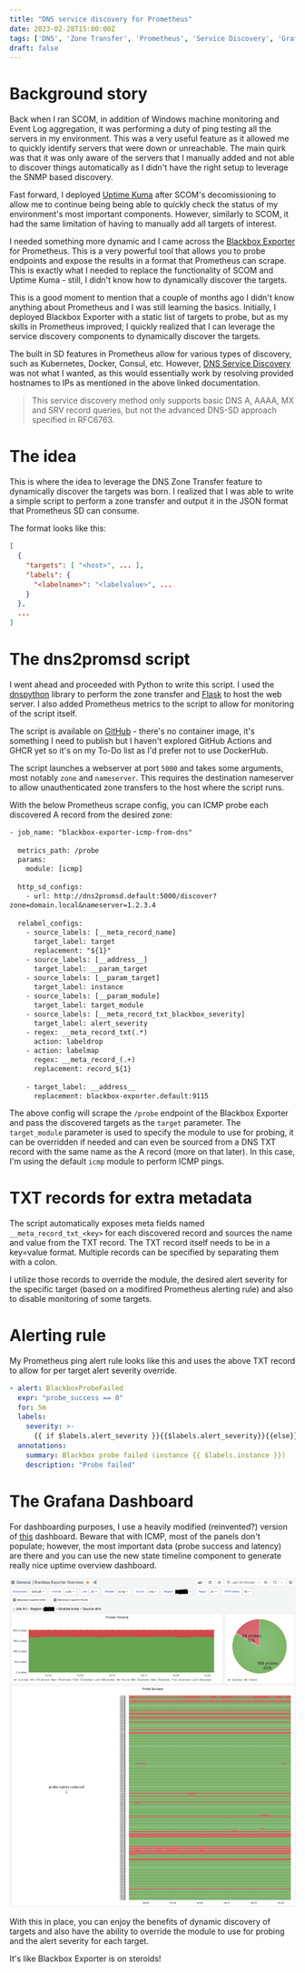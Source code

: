 ```yaml
---
title: "DNS service discovery for Prometheus"
date: 2023-02-28T15:00:00Z
tags: ['DNS', 'Zone Transfer', 'Prometheus', 'Service Discovery', 'Grafana', 'Blackbox']
draft: false
---
```

# Background story
Back when I ran SCOM, in addition of Windows machine monitoring and Event Log aggregation, it was performing a duty of ping testing all the servers in my environment. This was a very useful feature as it allowed me to quickly identify servers that were down or unreachable. The main quirk was that it was only aware of the servers that I manually added and not able to discover things automatically as I didn't have the right setup to leverage the SNMP based discovery.

Fast forward, I deployed [Uptime Kuma](https://github.com/louislam/uptime-kuma) after SCOM's decomissioning to allow me to continue being being able to quickly check the status of my environment's most important components. However, similarly to SCOM, it had the same limitation of having to manually add all targets of interest.

I needed something more dynamic and I came across the [Blackbox Exporter](https://github.com/prometheus/blackbox_exporter) for Prometheus. This is a very powerful tool that allows you to probe endpoints and expose the results in a format that Prometheus can scrape. This is exactly what I needed to replace the functionality of SCOM and Uptime Kuma - still, I didn't know how to dynamically discover the targets.

This is a good moment to mention that a couple of months ago I didn't know anything about Prometheus and I was still learning the basics. Initially, I deployed Blackbox Exporter with a static list of targets to probe, but as my skills in Prometheus improved; I quickly realized that I can leverage the service discovery components to dynamically discover the targets.

The built in SD features in Prometheus allow for various types of discovery, such as Kubernetes, Docker, Consul, etc. However, [DNS Service Discovery](https://prometheus.io/docs/prometheus/latest/configuration/configuration/#dns_sd_config) was not what I wanted, as this would essentially work by resolving provided hostnames to IPs as mentioned in the above linked documentation.

> This service discovery method only supports basic DNS A, AAAA, MX and SRV record queries, but not the advanced DNS-SD approach specified in RFC6763.

# The idea
This is where the idea to leverage the DNS Zone Transfer feature to dynamically discover the targets was born. I realized that I was able to write a simple script to perform a zone transfer and output it in the JSON format that Prometheus SD can consume.

The format looks like this:

```json
[
  {
    "targets": [ "<host>", ... ],
    "labels": {
      "<labelname>": "<labelvalue>", ...
    }
  },
  ...
]
```

# The dns2promsd script

I went ahead and proceeded with Python to write this script. I used the [dnspython](https://www.dnspython.org/) library to perform the zone transfer and [Flask](https://flask.palletsprojects.com/) to host the web server. I also added Prometheus metrics to the script to allow for monitoring of the script itself.

The script is available on [GitHub](https://github.com/mateuszdrab/dns2promsd) - there's no container image, it's something I need to publish but I haven't explored GitHub Actions and GHCR yet so it's on my To-Do list as I'd prefer not to use DockerHub.

The script launches a webserver at port `5000` and takes some arguments, most notably `zone` and `nameserver`. This requires the destination nameserver to allow unauthenticated zone transfers to the host where the script runs.

With the below Prometheus scrape config, you can ICMP probe each discovered A record from the desired zone:

```
- job_name: "blackbox-exporter-icmp-from-dns"

  metrics_path: /probe
  params:
    module: [icmp]

  http_sd_configs:
    - url: http://dns2promsd.default:5000/discover?zone=domain.local&nameserver=1.2.3.4

  relabel_configs:
    - source_labels: [__meta_record_name]
      target_label: target
      replacement: "${1}"
    - source_labels: [__address__]
      target_label: __param_target
    - source_labels: [__param_target]
      target_label: instance  
    - source_labels: [__param_module]
      target_label: target_module  
    - source_labels: [__meta_record_txt_blackbox_severity]
      target_label: alert_severity
    - regex: __meta_record_txt(.*)
      action: labeldrop          
    - action: labelmap
      regex: __meta_record_(.+)
      replacement: record_${1}

    - target_label: __address__
      replacement: blackbox-exporter.default:9115
```

The above config will scrape the `/probe` endpoint of the Blackbox Exporter and pass the discovered targets as the `target` parameter. The `target_module` parameter is used to specify the module to use for probing, it can be overridden if needed and can even be sourced from a DNS TXT record with the same name as the A record (more on that later). In this case, I'm using the default `icmp` module to perform ICMP pings.

# TXT records for extra metadata
The script automatically exposes meta fields named `__meta_record_txt_<key>` for each discovered record and sources the name and value from the TXT record. The TXT record itself needs to be in a key=value format. Multiple records can be specified by separating them with a colon.

I utilize those records to override the module, the desired alert severity for the specific target (based on a modifired Prometheus alerting rule) and also to disable monitoring of some targets. 

# Alerting rule

My Prometheus ping alert rule looks like this and uses the above TXT record to allow for per target alert severity override.

```yaml
- alert: BlackboxProbeFailed
  expr: "probe_success == 0"
  for: 5m
  labels:
    severity: >-
      {{ if $labels.alert_severity }}{{$labels.alert_severity}}{{else}}critical{{end}}
  annotations:
    summary: Blackbox probe failed (instance {{ $labels.instance }})
    description: "Probe failed"
```

# The Grafana Dashboard

For dashboarding purposes, I use a heavily modified (reinvented?) version of [this](https://grafana.com/grafana/dashboards/14928-prometheus-blackbox-exporter/) dashboard. Beware that with ICMP, most of the panels don't populate; however, the most important data (probe success and latency) are there and you can use the new state timeline component to generate really nice uptime overview dashboard.

![Screenshot of my Grafana dashboard](dashboard.png)

With this in place, you can enjoy the benefits of dynamic discovery of targets and also have the ability to override the module to use for probing and the alert severity for each target. 

It's like Blackbox Exporter is on steroids!